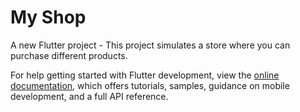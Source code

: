 # My Shop

A new Flutter project - This project simulates a store where you can purchase different products.


For help getting started with Flutter development, view the
[online documentation](https://docs.flutter.dev/), which offers tutorials,
samples, guidance on mobile development, and a full API reference.

